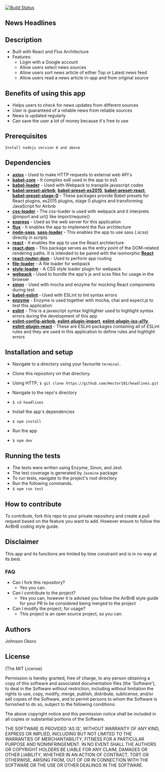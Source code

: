 [![Build Status](https://travis-ci.org/Hector101/headlines.svg?branch=development)](https://travis-ci.org/Hector101/headlines)

## News Headlines

## Description
+ Built with React and Flux Architecture
+ Features:
   +  Login with a Google account
   +  Allow users select news sources
   +  Allow users sort news article of either Top or Latest news feed
   +  Allow users read a news article in-app and from original source

## Benefits of using this app
+ Helps users to check for news updates from different sources
+ User is guaranteed of a reliable news from reliable sources
+ News is updated regularly
+ Can save the user a lot of money because it's free to use

## Prerequisites
```
Install nodejs version 6 and above
```

## Dependencies
+  **[axios](https://www.npmjs.com/package/axios)** - Used to make HTTP requests to external web API's
+  **[babel-core](https://www.npmjs.com/package/babel-core)** - It compiles es6 used in the app to es5
+  **[babel-loader](https://www.npmjs.com/package/babel-loader)** - Used with Webpack to transpile javascript codes
+  **[babel-preset-airbnb](https://www.npmjs.com/package/babel-preset-airbnb)**, **[babel-preset-es2015](https://www.npmjs.com/package/babel-preset-es2015)**, **[babel-preset-react](https://www.npmjs.com/package/babel-preset-react)**, **[babel-preset-stage-0](https://www.npmjs.com/package/babel-preset-stage-0)** - These packages provide Babel presets for React plugins, es2015 plugins, stage 0 plugins and transforming JavaScript for Airbnb
+  **[css-loader](https://www.npmjs.com/package/css-loader)** - The  css-loader is used with webpack and it interprets @import and url() like import/require()
+  **[express](https://www.npmjs.com/package/express)** - Used as the web server for this application
+  **[flux](https://www.npmjs.com/package/flux)** - It enables the app to implement the flux architecture
+  **[node-sass](https://www.npmjs.com/package/node-sass)**, **[sass-loader](https://www.npmjs.com/package/sass-loader)** - This enables the app to use sass (.scss) directly in scripts
+  **[react](https://www.npmjs.com/package/react)** - It enables the app to use the React architecture
+  **[react-dom](https://www.npmjs.com/package/react-dom)** - This package serves as the entry point of the DOM-related rendering paths. It is intended to be paired with the isomorphic **[React](https://www.npmjs.com/package/react)**
+  **[react-router-dom](https://www.npmjs.com/package/react-router-dom)** - Used to perform app routing
+  **[file-loader](https://www.npmjs.com/package/file-loader)** - A file loader for webpack
+  **[style-loader](https://www.npmjs.com/package/style-loader)** - A CSS style loader plugin for webpack
+  **[webpack](https://www.npmjs.com/package/webpack)** - Used to bundle the app's js and scss files for usage in the browser
+  **[sinon](https://www.npmjs.com/package/sinon)** - Used with mocha and enzyme for mocking React components during test
+  **[babel-eslint](https://www.npmjs.com/package/babel-eslint)** - Used with ESLint to lint syntax errors
+  **[enzyme](https://www.npmjs.com/package/enzyme)** - Enzyme is used together with mocha, chai and expect.js to test this application
+  **[eslint](https://www.npmjs.com/package/eslint)** - This is a javascript syntax highlighter used to highlight syntax errors during the development of this app
+  **[eslint-config-airbnb](https://www.npmjs.com/package/eslint-config-airbnb)**, **[eslint-plugin-import](https://www.npmjs.com/package/eslint-plugin-import)**, **[eslint-plugin-jsx-a11y](https://www.npmjs.com/package/eslint-plugin-jsx-a11y)**, **[eslint-plugin-react](https://www.npmjs.com/package/eslint-plugin-react)**  - These are ESLint packages containing all of ESLint rules and they are used in this application to define rules and highlight errors

## Installation and setup
+  Navigate to a directory using your favourite `terminal`.
+  Clone this repository on that directory.

  +  Using HTTP;
    `$ git clone https://github.com/Hector101/headlines.git`

+  Navigate to the repo's directory
  +  `$ cd headlines`
+  Install the app's dependencies
  +  `$ npm install`
+  Run the app
  +  `$ npm dev`

## Running the tests
+  The tests were written using Enzyme, Sinon, and Jest.
+  The test coverage is generated by `Jasmine` package
+  To run tests, navigate to the project's root directory
+  Run the following commands.
  +  `$ npm run test`
  

## How to contribute
To contribute, fork this repo to your private repository and create a pull request based on the feature you want to add.
However ensure to follow the AirBnB coding style guide.

## Disclaimer
This app and its functions are limited by time constraint and is in no way at its best.

### FAQ
+ Can I fork this repository?
  + Yes you can.
+ Can I contribute to the project?
  + Yes you can, however it is advised you follow the AirBnB style guide for your PR to be considered being merged to the project
+ Can I modify the project, for usage?
  + This project is an open source project, so you can.

## Authors
Johnson Okoro

## License

(The MIT License)

Permission is hereby granted, free of charge, to any person obtaining
a copy of this software and associated documentation files (the
'Software'), to deal in the Software without restriction, including
without limitation the rights to use, copy, modify, merge, publish,
distribute, sublicense, and/or sell copies of the Software, and to
permit persons to whom the Software is furnished to do so, subject to
the following conditions:

The above copyright notice and this permission notice shall be
included in all copies or substantial portions of the Software.

THE SOFTWARE IS PROVIDED 'AS IS', WITHOUT WARRANTY OF ANY KIND,
EXPRESS OR IMPLIED, INCLUDING BUT NOT LIMITED TO THE WARRANTIES OF
MERCHANTABILITY, FITNESS FOR A PARTICULAR PURPOSE AND NONINFRINGEMENT.
IN NO EVENT SHALL THE AUTHORS OR COPYRIGHT HOLDERS BE LIABLE FOR ANY
CLAIM, DAMAGES OR OTHER LIABILITY, WHETHER IN AN ACTION OF CONTRACT,
TORT OR OTHERWISE, ARISING FROM, OUT OF OR IN CONNECTION WITH THE
SOFTWARE OR THE USE OR OTHER DEALINGS IN THE SOFTWARE.